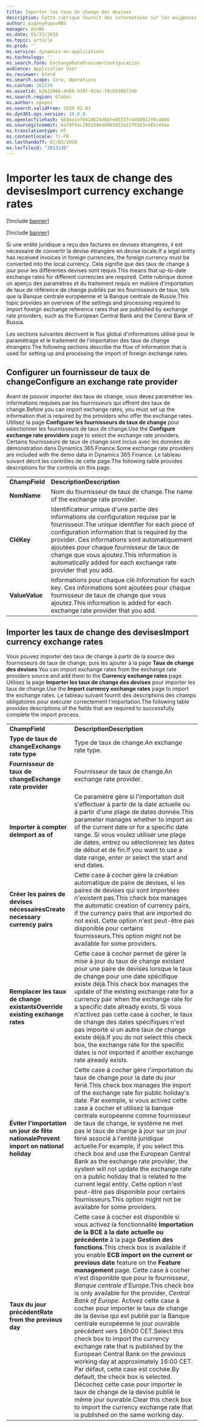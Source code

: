 ```yaml
---
title: Importer les taux de change des devises
description: Cette rubrique fournit des informations sur les exigences en matière d'importation des taux de référence de change publiés par les fournisseurs de taux de change.
author: EvgenyPopovMBS
manager: AnnBe
ms.date: 01/23/2020
ms.topic: article
ms.prod: ''
ms.service: dynamics-ax-applications
ms.technology: ''
ms.search.form: ExchangeRateProviderConfiguration
audience: Application User
ms.reviewer: kfend
ms.search.scope: Core, Operations
ms.custom: 261374
ms.assetid: b2b22868-de68-439f-914c-78c6930b7340
ms.search.region: Global
ms.author: epopov
ms.search.validFrom: 2020-02-03
ms.dyn365.ops.version: 10.0.9
ms.openlocfilehash: 6684a1ef041d624d6bfe80337c4db0913f0ca066
ms.sourcegitcommit: 6a70f9ac296158edd065d52a12703b3ce85ce5ee
ms.translationtype: HT
ms.contentlocale: fr-FR
ms.lasthandoff: 02/03/2020
ms.locfileid: "3013138"
---
```

# <a name="import-currency-exchange-rates"></a><span data-ttu-id="9f7d8-103">Importer les taux de change des devises</span><span class="sxs-lookup"><span data-stu-id="9f7d8-103">Import currency exchange rates</span></span>

[!include [banner](../includes/banner.md)]

[!include [banner](../includes/banner.md)]

<span data-ttu-id="9f7d8-104">Si une entité juridique a reçu des factures en devises étrangères, il est nécessaire de convertir la devise étrangère en devise locale.</span><span class="sxs-lookup"><span data-stu-id="9f7d8-104">If a legal entity has received invoices in foreign currencies, the foreign currency must be converted into the local currency.</span></span> <span data-ttu-id="9f7d8-105">Cela signifie que des taux de change à jour pour les différentes devises sont requis.</span><span class="sxs-lookup"><span data-stu-id="9f7d8-105">This means that up-to-date exchange rates for different currencies are required.</span></span> <span data-ttu-id="9f7d8-106">Cette rubrique donne un aperçu des paramètres et du traitement requis en matière d'importation de taux de référence de change publiés par les fournisseurs de taux, tels que la Banque centrale européenne et la Banque centrale de Russie.</span><span class="sxs-lookup"><span data-stu-id="9f7d8-106">This topic provides an overview of the settings and processing required to import foreign exchange reference rates that are published by exchange rate providers, such as the European Central Bank and the Central Bank of Russia.</span></span>

<span data-ttu-id="9f7d8-107">Les sections suivantes décrivent le flux global d'informations utilisé pour le paramétrage et le traitement de l'importation des taux de change étrangers.</span><span class="sxs-lookup"><span data-stu-id="9f7d8-107">The following sections describe the flow of information that is used for setting up and processing the import of foreign exchange rates.</span></span>

## <a name="configure-an-exchange-rate-provider"></a><span data-ttu-id="9f7d8-108">Configurer un fournisseur de taux de change</span><span class="sxs-lookup"><span data-stu-id="9f7d8-108">Configure an exchange rate provider</span></span>
<span data-ttu-id="9f7d8-109">Avant de pouvoir importer des taux de change, vous devez paramétrer les informations requises par les fournisseurs qui offrent des taux de change.</span><span class="sxs-lookup"><span data-stu-id="9f7d8-109">Before you can import exchange rates, you must set up the information that is required by the providers who offer the exchange rates.</span></span> <span data-ttu-id="9f7d8-110">Utilisez la page **Configurer les fournisseurs de taux de change** pour sélectionner les fournisseurs de taux de change.</span><span class="sxs-lookup"><span data-stu-id="9f7d8-110">Use the **Configure exchange rate providers** page to select the exchange rate providers.</span></span> <span data-ttu-id="9f7d8-111">Certains fournisseurs de taux de change sont inclus avec les données de démonstration dans Dynamics 365 Finance.</span><span class="sxs-lookup"><span data-stu-id="9f7d8-111">Some exchange rate providers are included with the demo data in Dynamics 365 Finance.</span></span> <span data-ttu-id="9f7d8-112">Le tableau suivant décrit les contrôles de cette page.</span><span class="sxs-lookup"><span data-stu-id="9f7d8-112">The following table provides descriptions for the controls on this page.</span></span>

|           |                                                                                                                                                                                                                             |
|-----------|-----------------------------------------------------------------------------------------------------------------------------------------------------------------------------------------------------------------------------|
| <span data-ttu-id="9f7d8-113">**Champ**</span><span class="sxs-lookup"><span data-stu-id="9f7d8-113">**Field**</span></span> | <span data-ttu-id="9f7d8-114">**Description**</span><span class="sxs-lookup"><span data-stu-id="9f7d8-114">**Description**</span></span>                                                                                                                                                                                                             |
| <span data-ttu-id="9f7d8-115">**Nom**</span><span class="sxs-lookup"><span data-stu-id="9f7d8-115">**Name**</span></span>  | <span data-ttu-id="9f7d8-116">Nom du fournisseur de taux de change.</span><span class="sxs-lookup"><span data-stu-id="9f7d8-116">The name of the exchange rate provider.</span></span>                                                                                                                                                                                     |
| <span data-ttu-id="9f7d8-117">**Clé**</span><span class="sxs-lookup"><span data-stu-id="9f7d8-117">**Key**</span></span>   | <span data-ttu-id="9f7d8-118">Identificateur unique d'une partie des informations de configuration requise par le fournisseur.</span><span class="sxs-lookup"><span data-stu-id="9f7d8-118">The unique identifier for each piece of configuration information that is required by the provider.</span></span> <span data-ttu-id="9f7d8-119">Ces informations sont automatiquement ajoutées pour chaque fournisseur de taux de change que vous ajoutez.</span><span class="sxs-lookup"><span data-stu-id="9f7d8-119">This information is automatically added for each exchange rate provider that you add.</span></span> |
| <span data-ttu-id="9f7d8-120">**Value**</span><span class="sxs-lookup"><span data-stu-id="9f7d8-120">**Value**</span></span> | <span data-ttu-id="9f7d8-121">Informations pour chaque clé.</span><span class="sxs-lookup"><span data-stu-id="9f7d8-121">Information for each key.</span></span> <span data-ttu-id="9f7d8-122">Ces informations sont ajoutées pour chaque fournisseur de taux de change que vous ajoutez.</span><span class="sxs-lookup"><span data-stu-id="9f7d8-122">This information is added for each exchange rate provider that you add.</span></span>                                                                                         |

## <a name="import-currency-exchange-rates"></a><span data-ttu-id="9f7d8-123">Importer les taux de change des devises</span><span class="sxs-lookup"><span data-stu-id="9f7d8-123">Import currency exchange rates</span></span>
<span data-ttu-id="9f7d8-124">Vous pouvez importer des taux de change à partir de la source des fournisseurs de taux de change, puis les ajouter à la page **Taux de change des devises**.</span><span class="sxs-lookup"><span data-stu-id="9f7d8-124">You can import exchange rates from the exchange rate providers source and add them to the **Currency exchange rates** page.</span></span> <span data-ttu-id="9f7d8-125">Utilisez la page **Importer les taux de change des devises** pour importer les taux de change.</span><span class="sxs-lookup"><span data-stu-id="9f7d8-125">Use the **Import currency exchange rates** page to import the exchange rates.</span></span> <span data-ttu-id="9f7d8-126">Le tableau suivant fournit des descriptions des champs obligatoires pour exécuter correctement l'importation.</span><span class="sxs-lookup"><span data-stu-id="9f7d8-126">The following table provides descriptions of the fields that are required to successfully complete the import process.</span></span>

|                                        |                                                                                                                                                                                                                                                                                                                                                                             |
|----------------------------------------|-----------------------------------------------------------------------------------------------------------------------------------------------------------------------------------------------------------------------------------------------------------------------------------------------------------------------------------------------------------------------------|
| <span data-ttu-id="9f7d8-127">**Champ**</span><span class="sxs-lookup"><span data-stu-id="9f7d8-127">**Field**</span></span>                              | <span data-ttu-id="9f7d8-128">**Description**</span><span class="sxs-lookup"><span data-stu-id="9f7d8-128">**Description**</span></span>                                                                                                                                                                                                                                                                                                                                                             |
| <span data-ttu-id="9f7d8-129">**Type de taux de change**</span><span class="sxs-lookup"><span data-stu-id="9f7d8-129">**Exchange rate type**</span></span>                 | <span data-ttu-id="9f7d8-130">Type de taux de change.</span><span class="sxs-lookup"><span data-stu-id="9f7d8-130">An exchange rate type.</span></span>                                                                                                                                                                                                                                                                                                                                                      |
| <span data-ttu-id="9f7d8-131">**Fournisseur de taux de change**</span><span class="sxs-lookup"><span data-stu-id="9f7d8-131">**Exchange rate provider**</span></span>             | <span data-ttu-id="9f7d8-132">Fournisseur de taux de change.</span><span class="sxs-lookup"><span data-stu-id="9f7d8-132">An exchange rate provider.</span></span>                                                                                                                                                                                                                                                                                                                                                  |
| <span data-ttu-id="9f7d8-133">**Importer à compter de**</span><span class="sxs-lookup"><span data-stu-id="9f7d8-133">**Import as of**</span></span>                       | <span data-ttu-id="9f7d8-134">Ce paramètre gère si l'importation doit s'effectuer à partir de la date actuelle ou à partir d'une plage de dates donnée.</span><span class="sxs-lookup"><span data-stu-id="9f7d8-134">This parameter manages whether to import as of the current date or for a specific date range.</span></span> <span data-ttu-id="9f7d8-135">Si vous voulez utiliser une plage de dates, entrez ou sélectionnez les dates de début et de fin.</span><span class="sxs-lookup"><span data-stu-id="9f7d8-135">If you want to use a date range, enter or select the start and end dates.</span></span>                                                                                                                                                                                                                |
| <span data-ttu-id="9f7d8-136">**Créer les paires de devises nécessaires**</span><span class="sxs-lookup"><span data-stu-id="9f7d8-136">**Create necessary currency pairs**</span></span>    | <span data-ttu-id="9f7d8-137">Cette case à cocher gère la création automatique de paire de devises, si les paires de devises qui sont importées n'existent pas.</span><span class="sxs-lookup"><span data-stu-id="9f7d8-137">This check box manages the automatic creation of currency pairs, if the currency pairs that are imported do not exist.</span></span> <span data-ttu-id="9f7d8-138">Cette option n'est peut-être pas disponible pour certains fournisseurs.</span><span class="sxs-lookup"><span data-stu-id="9f7d8-138">This option might not be available for some providers.</span></span>                                                                                                                                                                                               |
| <span data-ttu-id="9f7d8-139">**Remplacer les taux de change existants**</span><span class="sxs-lookup"><span data-stu-id="9f7d8-139">**Override existing exchange rates**</span></span>   | <span data-ttu-id="9f7d8-140">Cette case à cocher permet de gérer la mise à jour du taux de change existant pour une paire de devises lorsque le taux de change pour une date spécifique existe déjà.</span><span class="sxs-lookup"><span data-stu-id="9f7d8-140">This check box manages the update of the existing exchange rate for a currency pair when the exchange rate for a specific date already exists.</span></span> <span data-ttu-id="9f7d8-141">Si vous n'activez pas cette case à cocher, le taux de change des dates spécifiques n'est pas importé si un autre taux de change existe déjà.</span><span class="sxs-lookup"><span data-stu-id="9f7d8-141">If you do not select this check box, the exchange rate for the specific dates is not imported if another exchange rate already exists.</span></span>                                                                                       |
| <span data-ttu-id="9f7d8-142">**Éviter l'importation un jour de fête nationale**</span><span class="sxs-lookup"><span data-stu-id="9f7d8-142">**Prevent import on national holiday**</span></span> | <span data-ttu-id="9f7d8-143">Cette case à cocher gère l'importation du taux de change pour la date du jour férié.</span><span class="sxs-lookup"><span data-stu-id="9f7d8-143">This check box manages the import of the exchange rate for public holiday's date.</span></span> <span data-ttu-id="9f7d8-144">Par exemple, si vous activez cette case à cocher et utilisez la banque centrale européenne comme fournisseur de taux de change, le système ne met pas le taux de change à jour sur un jour férié associé à l'entité juridique actuelle.</span><span class="sxs-lookup"><span data-stu-id="9f7d8-144">For example, if you select this check box and use the European Central Bank as the exchange rate provider, the system will not update the exchange rate on a public holiday that is related to the current legal entity.</span></span> <span data-ttu-id="9f7d8-145">Cette option n'est peut-être pas disponible pour certains fournisseurs.</span><span class="sxs-lookup"><span data-stu-id="9f7d8-145">This option might not be available for some providers.</span></span> |
| <span data-ttu-id="9f7d8-146">**Taux du jour précédent**</span><span class="sxs-lookup"><span data-stu-id="9f7d8-146">**Rate from the previous day**</span></span> | <span data-ttu-id="9f7d8-147">Cette case à cocher est disponible si vous activez la fonctionnalité **Importation de la BCE à la date actuelle ou précédente** à la page **Gestion des fonctions**.</span><span class="sxs-lookup"><span data-stu-id="9f7d8-147">This check box is available if you enable **ECB import on the current or previous date** feature on the **Feature management** page.</span></span> <span data-ttu-id="9f7d8-148">Cette case à cocher n'est disponible que pour le fournisseur, *Banque centrale d'Europe*.</span><span class="sxs-lookup"><span data-stu-id="9f7d8-148">This check box is only available for the provider, *Central Bank of Europe*.</span></span> <span data-ttu-id="9f7d8-149">Activez cette case à cocher pour importer le taux de change de la devise qui est publié par la Banque centrale européenne le jour ouvrable précédent vers 16h00 CET.</span><span class="sxs-lookup"><span data-stu-id="9f7d8-149">Select this check box to import the currency exchange rate that is published by the European Central Bank on the previous working day at approximately 16:00 CET.</span></span> <span data-ttu-id="9f7d8-150">Par défaut, cette case est cochée.</span><span class="sxs-lookup"><span data-stu-id="9f7d8-150">By default, the check box is selected.</span></span> <span data-ttu-id="9f7d8-151">Décochez cette case pour importer le taux de change de la devise publié le même jour ouvrable.</span><span class="sxs-lookup"><span data-stu-id="9f7d8-151">Clear this check box to import the currency exchange rate that is published on the same working day.</span></span>  |

